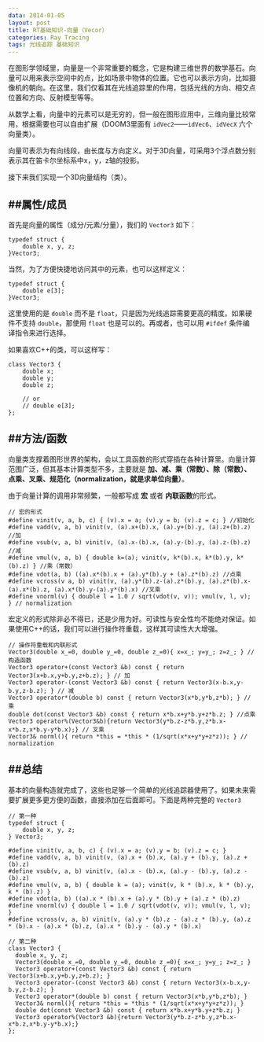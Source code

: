 ```yaml
---
data: 2014-01-05
layout: post
title: RT基础知识-向量（Vecor）
categories: Ray Tracing
tags: 光线追踪 基础知识
---
```


在图形学领域里，向量是一个非常重要的概念，它是构建三维世界的数学基石。向量可以用来表示空间中的点，比如场景中物体的位置。它也可以表示方向，比如摄像机的朝向。在这里，我们仅看其在光线追踪里的作用，包括光线的方向、相交点位置和方向、反射模型等等。

从数学上看，向量中的元素可以是无穷的，但一般在图形应用中，三维向量比较常用，根据需要也可以自由扩展（DOOM3里面有 `idVec2`——`idVec6`、`idVecX` 六个向量类）。

向量可表示为有向线段，由长度与方向定义。对于3D向量，可采用3个浮点数分别表示其在笛卡尔坐标系中x，y，z轴的投影。

接下来我们实现一个3D向量结构（类）。

##属性/成员
--------------------------------------------------------
首先是向量的属性（成分/元素/分量），我们的 `Vector3` 如下：

	typedef struct {
		double x, y, z;
	}Vector3;

当然，为了方便快捷地访问其中的元素，也可以这样定义：
	
	typedef struct {
		double e[3];
	}Vector3;

这里使用的是 `double` 而不是 `float`，只是因为光线追踪需要更高的精度。如果硬件不支持 `double`，那使用 `float` 也是可以的。再或者，也可以用 `#ifdef` 条件编译指令来进行选择。

如果喜欢C++的类，可以这样写：

	class Vector3 {
		double x;
		double y;
		double z;
		
		// or 
		// double e[3];	
	};

##方法/函数
-----------------------------------------------------------
向量类支撑着图形世界的架构，会以工具函数的形式穿插在各种计算里。向量计算范围广泛，但其基本计算类型不多，主要就是 **加、减、乘（常数）、除（常数）、点乘、叉乘、规范化（normalization，就是求单位向量）**。

由于向量计算的调用非常频繁，一般都写成 **宏** 或者 **内联函数**的形式。

	// 宏的形式
	#define vinit(v, a, b, c) { (v).x = a; (v).y = b; (v).z = c; } //初始化
	#define vadd(v, a, b) vinit(v, (a).x+(b).x, (a).y+(b).y, (a).z+(b).z) //加
	#define vsub(v, a, b) vinit(v, (a).x-(b).x, (a).y-(b).y, (a).z-(b).z) //减
	#define vmul(v, a, b) { double k=(a); vinit(v, k*(b).x, k*(b).y, k*(b).z) } //乘（常数）
	#define vdot(a, b) ((a).x*(b).x + (a).y*(b).y + (a).z*(b).z) //点乘
	#define vcross(v a, b) vinit(v, (a).y*(b).z-(a).z*(b).y, (a).z*(b).x-(a).x*(b).z, (a).x*(b).y-(a).y*(b).x) //叉乘
	#define vnorml(v) { double l = 1.0 / sqrt(vdot(v, v)); vmul(v, l, v); } // normalization

宏定义的形式除非必不得已，还是少用为好。可读性与安全性均不能绝对保证。如果使用C++的话，我们可以进行操作符重载，这样其可读性大大增强。

	// 操作符重载和内联形式
	Vector3(double x_=0, double y_=0, double z_=0){ x=x_; y=y_; z=z_; } // 构造函数
	Vector3 operator+(const Vector3 &b) const { return Vector3(x+b.x,y+b.y,z+b.z); } // 加
	Vector3 operator-(const Vector3 &b) const { return Vector3(x-b.x,y-b.y,z-b.z); } // 减
	Vector3 operator*(double b) const { return Vector3(x*b,y*b,z*b); } // 乘
	double dot(const Vector3 &b) const { return x*b.x+y*b.y+z*b.z; } //点乘
	Vector3 operator%(Vector3&b){return Vector3(y*b.z-z*b.y,z*b.x-x*b.z,x*b.y-y*b.x);} // 叉乘
	Vector3& norml(){ return *this = *this * (1/sqrt(x*x+y*y+z*z)); } // normalization

##总结
---------------------------------------------------------------------
基本的向量构造就完成了，这些也足够一个简单的光线追踪器使用了。如果未来需要扩展更多更方便的函数，直接添加在后面即可。下面是两种完整的 `Vector3`

	// 第一种
	typedef struct {
		double x, y, z; 
	} Vector3;
	
	#define vinit(v, a, b, c) { (v).x = a; (v).y = b; (v).z = c; }
	#define vadd(v, a, b) vinit(v, (a).x + (b).x, (a).y + (b).y, (a).z + (b).z)
	#define vsub(v, a, b) vinit(v, (a).x - (b).x, (a).y - (b).y, (a).z - (b).z)
	#define vmul(v, a, b) { double k = (a); vinit(v, k * (b).x, k * (b).y, k * (b).z) }
	#define vdot(a, b) ((a).x * (b).x + (a).y * (b).y + (a).z * (b).z)
	#define vnorml(v) { double l = 1.0 / sqrt(vdot(v, v)); vmul(v, l, v); }
	#define vcross(v, a, b) vinit(v, (a).y * (b).z - (a).z * (b).y, (a).z * (b).x - (a).x * (b).z, (a).x * (b).y - (a).y * (b).x)

	// 第二种
	class Vector3 {        
	  double x, y, z;                  
	  Vector3(double x_=0, double y_=0, double z_=0){ x=x_; y=y_; z=z_; }
	  Vector3 operator+(const Vector3 &b) const { return Vector3(x+b.x,y+b.y,z+b.z); }
	  Vector3 operator-(const Vector3 &b) const { return Vector3(x-b.x,y-b.y,z-b.z); }
	  Vector3 operator*(double b) const { return Vector3(x*b,y*b,z*b); }
	  Vector3& norml(){ return *this = *this * (1/sqrt(x*x+y*y+z*z)); }
	  double dot(const Vector3 &b) const { return x*b.x+y*b.y+z*b.z; } 
	  Vector3 operator%(Vector3 &b){return Vector3(y*b.z-z*b.y,z*b.x-x*b.z,x*b.y-y*b.x);}
	};